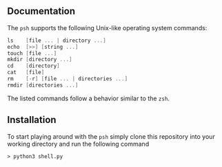 ## Documentation
The `psh` supports the following Unix-like operating system commands:
```c
ls    [file ... | directory ...]
echo  [>>] [string ...]
touch [file ...]
mkdir [directory ...]
cd    [directory]
cat   [file]
rm    [-r] [file ... | directories ...]
rmdir [directories ...]
```
The listed commands follow a behavior similar to the `zsh`.

## Installation
To start playing around with the `psh` simply clone this repository into your working directory and run the following command
```
> python3 shell.py
```
